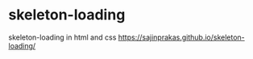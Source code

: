 # skeleton-loading
skeleton-loading in html and css
https://sajinprakas.github.io/skeleton-loading/
